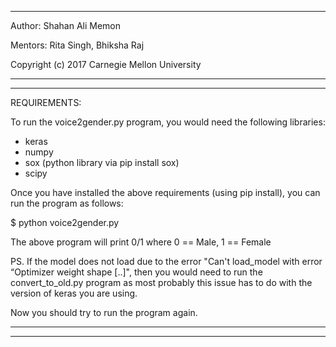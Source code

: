 --------------------------------------------

Author: Shahan Ali Memon

Mentors: Rita Singh, Bhiksha Raj

Copyright (c) 2017 Carnegie Mellon University

--------------------------------------------


--------------------------------------------

REQUIREMENTS:

To run the voice2gender.py program, you would need the following libraries:
- keras
- numpy
- sox (python library via pip install sox)
- scipy

Once you have installed the above requirements (using pip install), you can run the 
program as follows:

$ python voice2gender.py <full path to the wav file>

The above program will print 0/1 where 0 == Male, 1 == Female

PS. If the model does not load due to the error "Can't load_model with error “Optimizer weight shape [..]", then you would need to run the convert_to_old.py program as most probably this issue has to do with the version of keras you are using.

Now you should try to run the program again.

--------------------------------------------

--------------------------------------------
